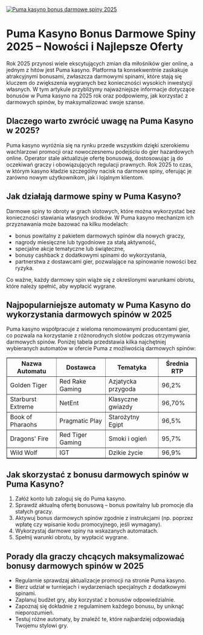 [![Puma kasyno bonus darmowe spiny 2025](https://123-caf.pages.dev/gitsignup.png)](https://vrmoo.ru/Bt82HjjY)

<h1>Puma Kasyno Bonus Darmowe Spiny 2025 – Nowości i Najlepsze Oferty</h1> <p>Rok 2025 przynosi wiele ekscytujących zmian dla miłośników gier online, a jednym z hitów jest Puma kasyno. Platforma ta konsekwentnie zaskakuje atrakcyjnymi bonusami, zwłaszcza darmowymi spinami, które stają się kluczem do zwiększenia wygranych bez konieczności wysokich inwestycji własnych. W tym artykule przybliżymy najważniejsze informacje dotyczące bonusów w Puma kasyno na 2025 rok oraz podpowiemy, jak korzystać z darmowych spinów, by maksymalizować swoje szanse.</p> <h2>Dlaczego warto zwrócić uwagę na Puma Kasyno w 2025?</h2> <p>Puma kasyno wyróżnia się na rynku przede wszystkim dzięki szerokiemu wachlarzowi promocji oraz nowoczesnemu podejściu do gier hazardowych online. Operator stale aktualizuje ofertę bonusową, dostosowując ją do oczekiwań graczy i obowiązujących regulacji prawnych. Rok 2025 to czas, w którym kasyno kładzie szczególny nacisk na darmowe spiny, oferując je zarówno nowym użytkownikom, jak i lojalnym klientom.</p> <h2>Jak działają darmowe spiny w Puma Kasyno?</h2> <p>Darmowe spiny to obroty w grach slotowych, które można wykorzystać bez konieczności stawiania własnych środków. W Puma kasyno mechanizm ich przyznawania może bazować na kilku modelach:</p> <ul> <li>bonus powitalny z pakietem darmowych spinów dla nowych graczy,</li> <li>nagrody miesięczne lub tygodniowe za stałą aktywność,</li> <li>specjalne akcje tematyczne lub świąteczne,</li> <li>bonusy cashback z dodatkowymi spinami do wykorzystania,</li> <li>partnerstwa z dostawcami gier, pozwalające na spinowanie nowości bez ryzyka.</li> </ul> <p>Co ważne, każdy darmowy spin wiąże się z określonymi warunkami obrotu, które należy spełnić, aby wypłacić wygrane.</p> <h2>Najpopularniejsze automaty w Puma Kasyno do wykorzystania darmowych spinów w 2025</h2> <p>Puma kasyno współpracuje z wieloma renomowanymi producentami gier, co pozwala na korzystanie z różnorodnych slotów podczas otrzymywania darmowych spinów. Poniżej tabela przedstawia kilka najchętniej wybieranych automatów w ofercie Puma z możliwością darmowych spinów:</p> <table border="1" cellpadding="8" cellspacing="0"> <thead> <tr> <th>Nazwa Automatu</th> <th>Dostawca</th> <th>Tematyka</th> <th>Średnia RTP</th> </tr> </thead> <tbody> <tr> <td>Golden Tiger</td> <td>Red Rake Gaming</td> <td>Azjatycka przygoda</td> <td>96,2%</td> </tr> <tr> <td>Starburst Extreme</td> <td>NetEnt</td> <td>Klasyczne gwiazdy</td> <td>96,70%</td> </tr> <tr> <td>Book of Pharaohs</td> <td>Pragmatic Play</td> <td>Starożytny Egipt</td> <td>96,5%</td> </tr> <tr> <td>Dragons' Fire</td> <td>Red Tiger Gaming</td> <td>Smoki i ogień</td> <td>95,7%</td> </tr> <tr> <td>Wild Wolf</td> <td>IGT</td> <td>Dzikie życie</td> <td>96,9%</td> </tr> </tbody> </table> <h2>Jak skorzystać z bonusu darmowych spinów w Puma Kasyno?</h2> <ol> <li>Załóż konto lub zaloguj się do Puma kasyno.</li> <li>Sprawdź aktualną ofertę bonusową – bonus powitalny lub promocje dla stałych graczy.</li> <li>Aktywuj bonus darmowych spinów zgodnie z instrukcjami (np. poprzez wpłatę czy wpisanie kodu promocyjnego, jeśli wymagany).</li> <li>Wykorzystaj darmowe spiny na wskazanych automatach.</li> <li>Spełnij warunki obrotu, by wypłacić wygrane.</li> </ol> <h2>Porady dla graczy chcących maksymalizować bonusy darmowych spinów w 2025</h2> <ul> <li>Regularnie sprawdzaj aktualizacje promocji na stronie Puma kasyno.</li> <li>Bierz udział w turniejach i wydarzeniach specjalnych z dodatkowymi spinami.</li> <li>Zaplanuj budżet gry, aby korzystać z bonusów odpowiedzialnie.</li> <li>Zapoznaj się dokładnie z regulaminem każdego bonusu, by uniknąć nieporozumień.</li> <li>Testuj różne automaty, by znaleźć te, które najbardziej odpowiadają Twojemu stylowi gry.</li> </ul>